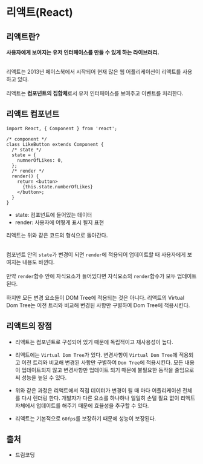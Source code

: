 # 리액트(React)

## 리액트란?

**사용자에게 보여지는 유저 인터페이스를 만들 수 있게 하는 라이브러리.** <br><br>

리액트는 2013년 페이스북에서 시작되어 현재 많은 웹 어플리케이션이 리액트를 사용하고 있다.<br><br>
리액트는 **컴포넌트의 집합체**로서 유저 인터페이스를 보여주고 이벤트를 처리한다.

## 리액트 컴포넌트

```
import React, { Component } from 'react';

/* component */
class LikeButton extends Component {
  /* state */
  state = {
    numnerOfLikes: 0,
  };
  /* render */
  render() {
    return <button>
      {this.state.numberOfLikes}
    </button>;
  }
}
```

- state: 컴포넌트에 들어있는 데이터
- render: 사용자에 어떻게 표시 될지 표현<br>

리액트는 위와 같은 코드의 형식으로 돌아간다.<br><br>

컴포넌트 안의 `state`가 변경이 되면 `render`에 적용되어 업데이트할 때 사용자에게 보여지는 내용도 바뀐다.<br><br>
만약 `render`함수 안에 자식요소가 들어있다면 자식요소의 `render`함수가 모두 업데이트 된다.<br><br>
하지만 모든 변경 요소들이 DOM Tree에 적용되는 것은 아니다.
리액트의 Virtual Dom Tree는 이전 트리와 비교해 변경된 사항만 구별하여 Dom Tree에 적용시킨다.

## 리액트의 장점

- 리액트는 컴포넌트로 구성되어 있기 때문에 독립적이고 재사용성이 높다.

- 리액트에는 `Virtual Dom Tree`가 있다. 변경사항이 `Virtual Dom Tree`에 적용되고 이전 트리와 비교해 변경된 사항만 구별하여 `Dom Tree`에 적용시킨다. 모든 내용이 업데이트되지 않고 변경사항만 업데이트 되기 때문에 불필요한 동작을 줄임으로써 성능을 높일 수 있다.

- 위와 같은 과정은 리액트에서 직접 데이터가 변경이 될 때 마다 어플리케이션 전체를 다시 렌더링 한다. 개발자가 다른 요소를 하나하나 일일히 손댈 필요 없이 리액트 자체에서 업데이트를 해주기 때문에 효율성을 추구할 수 있다.

- 리액트는 기본적으로 `60fps`를 보장하기 때문에 성능이 보장된다.

## 출처

- 드림코딩
